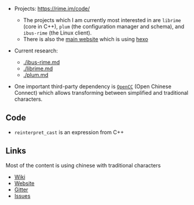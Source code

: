 - Projects: https://rime.im/code/
    - The projects which I am currently most interested in are `librime` (core in C++), `plum` (the configuration manager and schema), and `ibus-rime` (the Linux client).
    - There is also the [main website](https://github.com/rime/home) which is using [hexo](https://github.com/hexojs/hexo)

- Current research:
    - [./ibus-rime.md](./ibus-rime.md)
    - [./librime.md](./librime.md)
    - [./plum.md](./plum.md)

- One important third-party dependency is [`OpenCC`](https://github.com/BYVoid/OpenCC) (Open Chinese Connect) which allows transforming between simplified and traditional characters.

## Code

- `reinterpret_cast` is an expression from C++

## Links

Most of the content is using chinese with traditional characters

- [Wiki](https://github.com/rime/home/wiki)
- [Website](https://rime.im/)
- [Gitter](https://gitter.im/rime/home)
- [Issues](https://github.com/rime/home/issues)
